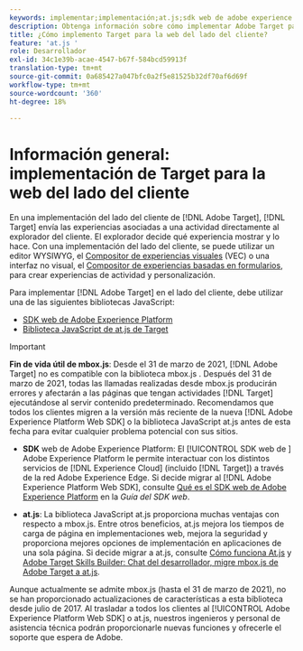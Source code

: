 ```yaml
---
keywords: implementar;implementación;at.js;sdk web de adobe experience platform;sdk web de aep
description: Obtenga información sobre cómo implementar Adobe Target para la web del lado del cliente mediante el SDK web de Adobe Experience Platform (SDK web de AEP) o la biblioteca JavaScript at.js de Target.
title: ¿Cómo implemento Target para la web del lado del cliente?
feature: 'at.js '
role: Desarrollador
exl-id: 34c1e39b-acae-4547-b67f-584bcd59913f
translation-type: tm+mt
source-git-commit: 0a685427a047bfc0a2f5e81525b32df70af6d69f
workflow-type: tm+mt
source-wordcount: '360'
ht-degree: 18%

---
```


# Información general: implementación de Target para la web del lado del cliente

En una implementación del lado del cliente de [!DNL Adobe Target], [!DNL Target] envía las experiencias asociadas a una actividad directamente al explorador del cliente. El explorador decide qué experiencia mostrar y lo hace. Con una implementación del lado del cliente, se puede utilizar un editor WYSIWYG, el [Compositor de experiencias visuales](/help/c-experiences/c-visual-experience-composer/visual-experience-composer.md) (VEC) o una interfaz no visual, el [Compositor de experiencias basadas en formularios](/help/c-experiences/form-experience-composer.md), para crear experiencias de actividad y personalización.

Para implementar [!DNL Adobe Target] en el lado del cliente, debe utilizar una de las siguientes bibliotecas JavaScript:

* [SDK web de Adobe Experience Platform](/help/c-implementing-target/c-implementing-target-for-client-side-web/aep-web-sdk.md)
* [Biblioteca JavaScript de at.js de Target](/help/c-implementing-target/c-implementing-target-for-client-side-web/c-how-atjs-works/how-atjs-works.md)

>[!IMPORTANT]
>
>**Fin de vida útil de mbox.js**: Desde el 31 de marzo de 2021,  [!DNL Adobe Target] no es compatible con la biblioteca mbox.js . Después del 31 de marzo de 2021, todas las llamadas realizadas desde mbox.js producirán errores y afectarán a las páginas que tengan actividades [!DNL Target] ejecutándose al servir contenido predeterminado. Recomendamos que todos los clientes migren a la versión más reciente de la nueva [!DNL Adobe Experience Platform Web SDK] o la biblioteca JavaScript at.js antes de esta fecha para evitar cualquier problema potencial con sus sitios.
>
>* **SDK** web de Adobe Experience Platform: El  [!UICONTROL SDK web de ] Adobe Experience Platform le permite interactuar con los distintos servicios de  [!DNL Experience Cloud] (incluido  [!DNL Target]) a través de la red Adobe Experience Edge. Si decide migrar al [!DNL Adobe Experience Platform Web SDK], consulte [Qué es el SDK web de Adobe Experience Platform](/help/c-implementing-target/c-implementing-target-for-client-side-web/aep-web-sdk.md) en la *Guía del SDK web*.
   >
   >
* **at.js**: La biblioteca JavaScript at.js proporciona muchas ventajas con respecto a mbox.js. Entre otros beneficios, at.js mejora los tiempos de carga de página en implementaciones web, mejora la seguridad y proporciona mejores opciones de implementación en aplicaciones de una sola página. Si decide migrar a at.js, consulte [Cómo funciona At.js](/help/c-implementing-target/c-implementing-target-for-client-side-web/c-how-atjs-works/how-atjs-works.md) y [Adobe Target Skills Builder: Chat del desarrollador, migre mbox.js de Adobe Target a at.js](https://seminars.adobeconnect.com/ptdo6mfo6qn6/?proto=true).
>
>
Aunque actualmente se admite mbox.js (hasta el 31 de marzo de 2021), no se han proporcionado actualizaciones de características a esta biblioteca desde julio de 2017. Al trasladar a todos los clientes al [!UICONTROL Adobe Experience Platform Web SDK] o at.js, nuestros ingenieros y personal de asistencia técnica podrán proporcionarle nuevas funciones y ofrecerle el soporte que espera de Adobe.
